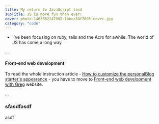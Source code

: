 ```yaml
---
title: My return to JavaScript land
subTitle: JS is more fun than ever!
cover: photo-1463852247062-1bbca38f7805-cover.jpg
category: "code"
---
```


* I've been focusing on ruby, rails and the Acro for awhile. The world of JS has come a long way

...

#### Front-end web development

To read the whole instruction article - [How to customize the personalBlog starter's appearance](https://dev.greglobinski.com/customize-personal-blog-starter/) - you have to move to [Front-end web development with Greg](https://dev.greglobinski.com) website.

...

### sfasdfasdf
asdf